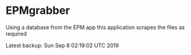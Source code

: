# EPMgrabber
Using a database from the EPM app this application scrapes the files as required


Latest backup: Sun Sep 8 02:19:02 UTC 2019
